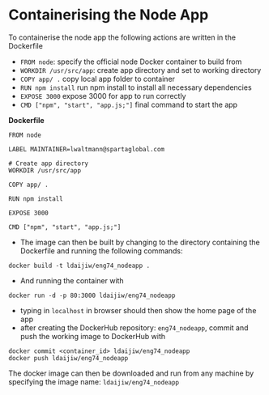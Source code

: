 # Containerising the Node App

To containerise the node app the following actions are written in the Dockerfile
- ``FROM node``: specify the official node Docker container to build from
- ``WORKDIR /usr/src/app``: create app directory and set to working directory
- ``COPY app/ .`` copy local app folder to container
- ``RUN npm install`` run npm install to install all necessary dependencies
- ``EXPOSE 3000`` expose 3000 for app to run correctly
- ``CMD ["npm", "start", "app.js;"]`` final command to start the app

**Dockerfile**
```
FROM node

LABEL MAINTAINER=lwaltmann@spartaglobal.com

# Create app directory
WORKDIR /usr/src/app

COPY app/ .

RUN npm install

EXPOSE 3000

CMD ["npm", "start", "app.js;"]
```

- The image can then be built by changing to the directory containing the Dockerfile and running the following commands:
```
docker build -t ldaijiw/eng74_nodeapp .
```
- And running the container with
```
docker run -d -p 80:3000 ldaijiw/eng74_nodeapp
```
- typing in ``localhost`` in browser should then show the home page of the app
- after creating the DockerHub repository: ``eng74_nodeapp``, commit and push the working image to DockerHub with
```
docker commit <container_id> ldaijiw/eng74_nodeapp
docker push ldaijiw/eng74_nodeapp
```
The docker image can then be downloaded and run from any machine by specifying the image name: ``ldaijiw/eng74_nodeapp``
